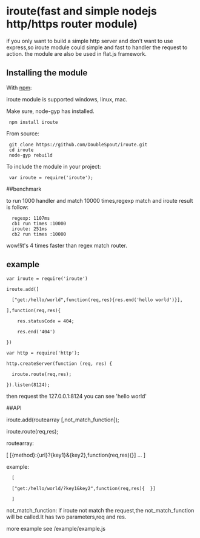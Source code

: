 # iroute(fast and simple nodejs http/https router module)

if you only want to build a simple http server and don't want to use express,so iroute module could simple and fast to handler the request to action.
the module are also be used in flat.js framework.

## Installing the module

With [npm](http://npmjs.org/):

iroute module is supported windows, linux, mac.

Make sure, node-gyp has installed.

     npm install iroute

From source:

     git clone https://github.com/DoubleSpout/iroute.git
     cd iroute
     node-gyp rebuild

To include the module in your project:

     var iroute = require('iroute');

##benchmark

to run 1000 handler and match 10000 times,regexp match and iroute result is follow:

      regexp: 1107ms
      cb1 run times :10000
      iroute: 251ms
      cb2 run times :10000

wow!!it's 4 times faster than regex match router.

## example

    var iroute = require('iroute')

    iroute.add([

      ["get:/hello/world",function(req,res){res.end('hello world')}],

    ],function(req,res){

        res.statusCode = 404;

        res.end('404')

    })

    var http = require('http');

    http.createServer(function (req, res) {

      iroute.route(req,res);

    }).listen(8124);

then request the 127.0.0.1:8124 you can see 'hello world'

##API

iroute.add(routearray [,not_match_function]);

iroute.route(req,res);

routearray:

  [
    [{method}:{url}?{key1}&{key2},function(req,res){}]
    ...
  ]

  example:

      [

      ["get:/hello/world/?key1&key2",function(req,res){  }]

      ]

not_match_function:
if iroute not match the request,the not_match_function will be called.It has two parameters,req and res.

more example see /example/example.js
